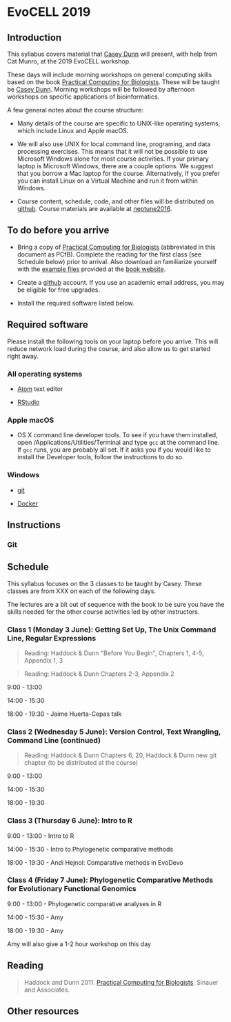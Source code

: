# EvoCELL 2019

## Introduction

This syllabus covers material that [Casey Dunn](http://dunnlab.org) will present, with help from Cat Munro, at the 2019 EvoCELL workshop.

These days will include morning workshops on general computing skills based on the book [Practical Computing for Biologists](http://www.sinauer.com/practical-computing-for-biologists.html). These will be taught be [Casey Dunn](http://dunnlab.org). Morning workshops will be followed by afternoon workshops on specific applications of bioinformatics.

A few general notes about the course structure:

- Many details of the course are specific to UNIX-like operating systems, which include Linux and Apple macOS.

- We will also use UNIX for local command line, programing, and data processing exercises. This means that it will not be possible to use Microsoft Windows alone for most course activities. If your primary laptop is Microsoft Windows, there are a couple options. We suggest that you borrow a Mac laptop for the course. Alternatively, if you prefer you can install Linux on a Virtual Machine and run it from within Windows.

- Course content, schedule, code, and other files will be distributed on [github](https://github.com). Course materials are available at [neptune2016](https://github.com/neptune2016).


## To do before you arrive


- Bring a copy of [Practical Computing for Biologists](http://www.sinauer.com/practical-computing-for-biologists.html) (abbreviated in this document as PCfB). Complete the reading for the first class (see Schedule below) prior to arrival. Also download an familiarize yourself with the [example files](http://practicalcomputing.org) provided at the [book website](http://practicalcomputing.org).


- Create a [github](https://github.com) account. If you use an academic email address, you may be eligible for free upgrades.

- Install the required software listed below.


## Required software

Please install the following tools on your laptop before you arrive. This will reduce network load during the course, and also allow us to get started right away.

### All operating systems

- [Atom](https://atom.io) text editor

- [RStudio](https://www.rstudio.com/products/rstudio/download/#download)


### Apple macOS

- OS X command line developer tools. To see if you have them installed, open /Applications/Utilities/Terminal and type `gcc` at the command line. If `gcc` runs, you are probably all set. If it asks you if you would like to install the Developer tools, follow the instructions to do so.

### Windows

- [git](https://git-scm.com)

- [Docker](https://www.docker.com/get-started)

## Instructions

### Git

## Schedule

This syllabus focuses on the 3 classes to be taught by Casey. These classes are from XXX on each of the following days.

The lectures are a bit out of sequence with the book to be sure you have the skills needed for the other course activities led by other instructors.

### Class 1 (Monday 3 June): Getting Set Up, The Unix Command Line, Regular Expressions
> Reading: Haddock & Dunn "Before You Begin", Chapters 1, 4-5, Appendix 1, 3

> Reading: Haddock & Dunn Chapters 2-3, Appendix 2

9:00 - 13:00

14:00 - 15:30

18:00 - 19:30 - Jaime Huerta-Cepas talk


### Class 2 (Wednesday 5 June): Version Control, Text Wrangling, Command Line (continued)
> Reading: Haddock & Dunn Chapters 6, 20, Haddock & Dunn new git chapter (to be distributed at the course)

9:00 - 13:00

14:00 - 15:30

18:00 - 19:30

### Class 3 (Thursday 6 June): Intro to R

9:00 - 13:00 - Intro to R

14:00 - 15:30 - Intro to Phylogenetic comparative methods

18:00 - 19:30 - Andi Hejnol: Comparative methods in EvoDevo

### Class 4 (Friday 7 June): Phylogenetic Comparative Methods for Evolutionary Functional Genomics


9:00 - 13:00 - Phylogenetic comparative analyses in R

14:00 - 15:30 - Amy

18:00 - 19:30 - Amy


Amy will also give a 1-2 hour workshop on this day


## Reading

> Haddock and Dunn 2011. [Practical Computing for Biologists](http://www.sinauer.com/practical-computing-for-biologists.html). Sinauer and Associates.

## Other resources
